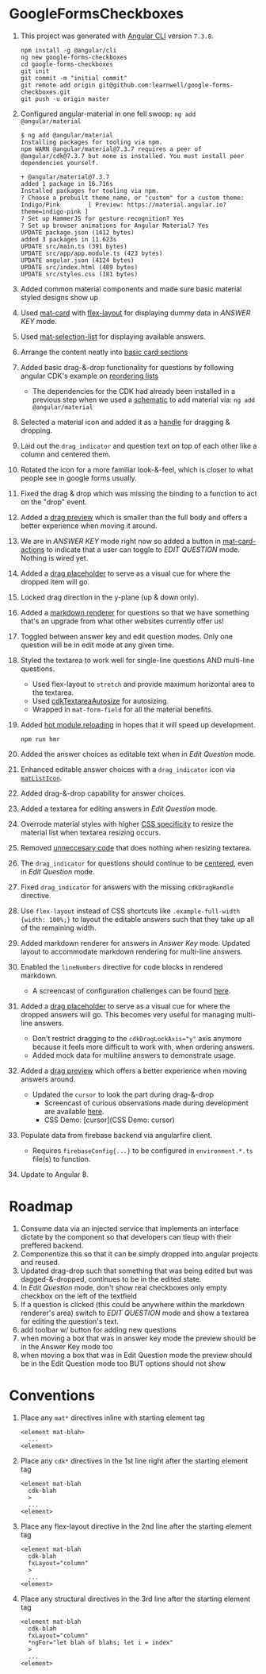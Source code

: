 # GoogleFormsCheckboxes

1. This project was generated with [Angular CLI](https://github.com/angular/angular-cli) version `7.3.8`.

    ```
    npm install -g @angular/cli
    ng new google-forms-checkboxes
    cd google-forms-checkboxes
    git init
    git commit -m "initial commit"
    git remote add origin git@github.com:learnwell/google-forms-checkboxes.git
    git push -u origin master
    ```
1. Configured angular-material in one fell swoop: `ng add @angular/material`

    ```
    $ ng add @angular/material
    Installing packages for tooling via npm.
    npm WARN @angular/material@7.3.7 requires a peer of @angular/cdk@7.3.7 but none is installed. You must install peer dependencies yourself.

    + @angular/material@7.3.7
    added 1 package in 16.716s
    Installed packages for tooling via npm.
    ? Choose a prebuilt theme name, or "custom" for a custom theme: Indigo/Pink        [ Preview: https://material.angular.io?theme=indigo-pink ]
    ? Set up HammerJS for gesture recognition? Yes
    ? Set up browser animations for Angular Material? Yes
    UPDATE package.json (1412 bytes)
    added 3 packages in 11.623s
    UPDATE src/main.ts (391 bytes)
    UPDATE src/app/app.module.ts (423 bytes)
    UPDATE angular.json (4124 bytes)
    UPDATE src/index.html (489 bytes)
    UPDATE src/styles.css (181 bytes)
    ```
1. Added common material components and made sure basic material styled designs show up
1. Used [mat-card](https://material.angular.io/components/card/overview) with [flex-layout](https://github.com/angular/flex-layout) for displaying dummy data in *ANSWER KEY* mode.
1. Used [mat-selection-list](https://material.angular.io/components/list/overview#selection-lists) for displaying available answers.
1. Arrange the content neatly into [basic card sections](https://material.angular.io/components/card/overview#basic-card-sections)
1. Added basic drag-&-drop functionality for questions by following angular CDK's example on [reordering lists](https://material.angular.io/cdk/drag-drop/overview#reordering-lists)
    * The dependencies for the CDK had already been installed in a previous step when we used a [schematic](https://material.angular.io/guide/schematics) to add material via: `ng add @angular/material`
1. Selected a material icon and added it as a [handle](https://material.angular.io/cdk/drag-drop/overview#customizing-the-drag-area-using-a-handle) for dragging & dropping.
1. Laid out the `drag_indicator` and question text on top of each other like a column and centered them.
1. Rotated the icon for a more familiar look-&-feel, which is closer to what people see in google forms usually.
1. Fixed the drag & drop which was missing the binding to a function to act on the "drop" event.
1. Added a [drag preview](https://material.angular.io/cdk/drag-drop/overview#customizing-the-drag-preview) which is smaller than the full body and offers a better experience when moving it around.
1. We are in *ANSWER KEY* mode right now so added a button in [mat-card-actions](https://material.angular.io/components/card/overview#basic-card-sections) to indicate that a user can toggle to *EDIT QUESTION* mode. Nothing is wired yet.
1. Added a [drag placeholder](https://material.angular.io/cdk/drag-drop/overview#customizing-the-drag-placeholder) to serve as a visual cue for where the dropped item will go.
1. Locked drag direction in the y-plane (up & down only).
1. Added a [markdown renderer](https://github.com/jfcere/ngx-markdown#ngx-markdown) for questions so that we have something that's an upgrade from what other websites currently offer us!
1. Toggled between answer key and edit question modes. Only one question will be in edit mode at any given time.
1. Styled the textarea to work well for single-line questions AND multi-line questions.
    * Used flex-layout to `stretch` and provide maximum horizontal area to the textarea.
    * Used [cdkTextareaAutosize](https://material.angular.io/cdk/text-field/overview) for autosizing.
    * Wrapped in `mat-form-field` for all the material benefits.
1. Added [hot module reloading](https://github.com/angular/angular-cli/wiki/stories-configure-hmr) in hopes that it will speed up development.

    ```
    npm run hmr
    ```
1. Added the answer choices as editable text when in *Edit Question* mode.
1. Enhanced editable answer choices with a `drag_indicator` icon via [`matListIcon`](https://material.angular.io/components/list/overview#lists-with-icons).
1. Added drag-&-drop capability for answer choices.
1. Added a textarea for editing answers in *Edit Question* mode.
1. Overrode material styles with higher [CSS specificity](https://github.com/angular/material2/issues/8707#issuecomment-348654115) to resize the material list when textarea resizing occurs.
1. Removed [unneccesary code](https://github.com/angular/material2/issues/15813) that does nothing when resizing textarea.
1. The `drag_indicator` for questions should continue to be [centered](https://github.com/angular/flex-layout/wiki/fxFlexAlign-API), even in *Edit Question* mode.
1. Fixed `drag_indicator` for answers with the missing `cdkDragHandle` directive.
1. Use `flex-layout` instead of CSS shortcuts like `.example-full-width {width: 100%;}` to layout the editable answers such that they take up all of the remaining width.
1. Added markdown renderer for answers in *Answer Key* mode. Updated layout to accommodate markdown rendering for multi-line answers.
1. Enabled the `lineNumbers` directive for code blocks in rendered markdown.
    * A screencast of configuration challenges can be found [here](https://youtu.be/Ou4hVM6FXbY).
1. Added a [drag placeholder](https://material.angular.io/cdk/drag-drop/overview#customizing-the-drag-placeholder) to serve as a visual cue for where the dropped answers will go. This becomes very useful for managing multi-line answers.
    * Don't restrict dragging to the `cdkDragLockAxis="y"` axis anymore because it feels more difficult to work with, when ordering answers.
    * Added mock data for multiline answers to demonstrate usage.
1. Added a [drag preview](https://material.angular.io/cdk/drag-drop/overview#customizing-the-drag-preview) which offers a better experience when moving answers around.
    * Updated the `cursor` to look the part during drag-&-drop
        * Screencast of curious observations made during development are available [here](https://youtu.be/HvUNoS5_W9w).
        * CSS Demo: [cursor](CSS Demo: cursor)
1. Populate data from firebase backend via angularfire client.
    * Requires `firebaseConfig{...}` to be configured in `environment.*.ts` file(s) to function.
1. Update to Angular 8.

# Roadmap
1. Consume data via an injected service that implements an interface dictate by the component so that developers can tieup with their preffered backend.
1. Componentize this so that it can be simply dropped into angular projects and reused. 
1. Updated drag-drop such that something that was being edited but was dagged-&-dropped, continues to be in the edited state.
1. In *Edit Question* mode, don't show real checkboxes only empty checkbox on the left of the textfield
1. If a question is clicked (this could be anywhere within the markdown renderer's area) switch to *EDIT QUESTION* mode and show a textarea for editing the question's text.
1. add toolbar w/ button for adding new questions
1. when moving a box that was in answer key mode the preview should be in the Answer Key mode too
1. when moving a box that was in Edit Question mode the preview should be in the Edit Question mode too BUT options should not show

# Conventions

1. Place any `mat*` directives inline with starting element tag

    ```
    <element mat-blah>
      ...
    <element>
    ```
1. Place any `cdk*` directives in the 1st line right after the starting element tag

    ```
    <element mat-blah
      cdk-blah
      >
      ...
    <element>
    ```
1. Place any flex-layout directive in the 2nd line after the starting element tag
    ```
    <element mat-blah
      cdk-blah
      fxLayout="column"
      >
      ...
    <element>
    ```
1. Place any structural directives in the 3rd line after the starting element tag
    ```
    <element mat-blah
      cdk-blah
      fxLayout="column"
      *ngFor="let blah of blahs; let i = index"
      >
      ...
    <element>
    ```
